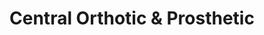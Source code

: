 ---
title: "Central Orthotic & Prosthetic"
url: /johnstown/central-orthotic-and-prosthetic/
shop: medical supply
---